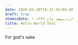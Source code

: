 ```yaml
---
date: 2020-04-20T18:15:41+04:30
draft: true
shamsiDate: ۱ اردیبهشت ماه ۱۳۹۹
title: Hello World Test
---
```


For god's sake


